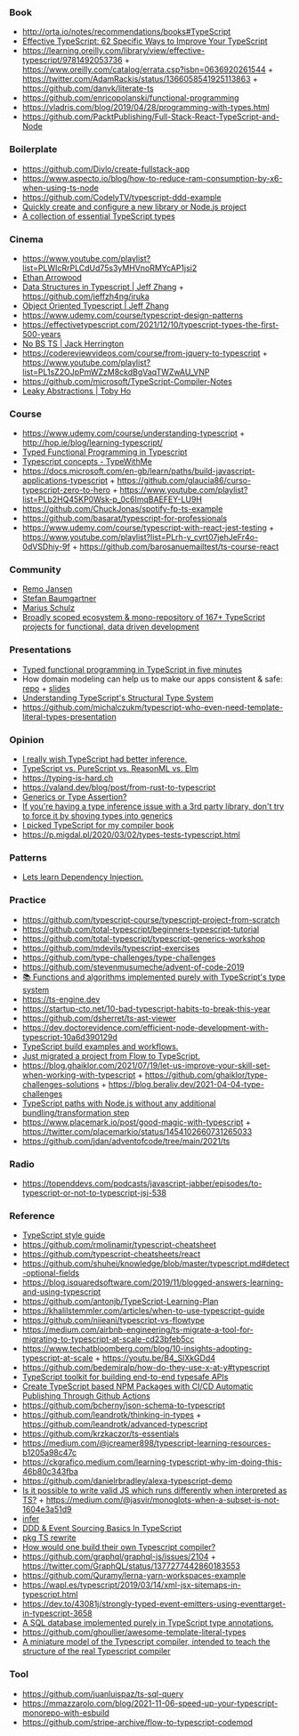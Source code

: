 ### Book

- http://orta.io/notes/recommendations/books#TypeScript
- [Effective TypeScript: 62 Specific Ways to Improve Your TypeScript](https://github.com/danvk/effective-typescript)
- https://learning.oreilly.com/library/view/effective-typescript/9781492053736 + https://www.oreilly.com/catalog/errata.csp?isbn=0636920261544 + https://twitter.com/AdamRackis/status/1366058541925113863 + https://github.com/danvk/literate-ts
- https://github.com/enricopolanski/functional-programming
- https://vladris.com/blog/2019/04/28/programming-with-types.html
- https://github.com/PacktPublishing/Full-Stack-React-TypeScript-and-Node


### Boilerplate

- https://github.com/Divlo/create-fullstack-app
- https://www.aspecto.io/blog/how-to-reduce-ram-consumption-by-x6-when-using-ts-node
- https://github.com/CodelyTV/typescript-ddd-example
- [Quickly create and configure a new library or Node.js project](https://github.com/bitjson/typescript-starter)
- [A collection of essential TypeScript types](https://github.com/sindresorhus/type-fest)


### Cinema

- https://www.youtube.com/playlist?list=PLWIcRrPLCdUd75s3yMHVnoRMYcAP1jsi2
- [Ethan Arrowood](https://github.com/Ethan-Arrowood/talks)
- [Data Structures in Typescript | Jeff Zhang](https://www.youtube.com/playlist?list=PLn4fTSbSpY5cL4_0MP83wq5khbmG3IKKd) + https://github.com/jeffzh4ng/iruka
- [Object Oriented Typescript | Jeff Zhang](https://www.youtube.com/playlist?list=PLn4fTSbSpY5eY_M1mKWxGa9pViEodofKy)
- https://www.udemy.com/course/typescript-design-patterns
- https://effectivetypescript.com/2021/12/10/typescript-types-the-first-500-years
- [No BS TS | Jack Herrington](https://www.youtube.com/playlist?list=PLNqp92_EXZBJYFrpEzdO2EapvU0GOJ09n)
- https://codereviewvideos.com/course/from-jquery-to-typescript + https://www.youtube.com/playlist?list=PL1sZ2OJpPmWZzM8ckdBgVaqTWZwAU_VNP
- https://github.com/microsoft/TypeScript-Compiler-Notes
- [Leaky Abstractions | Toby Ho](https://www.youtube.com/playlist?list=PLSq9OFrD2Q3AM082CRmdJlvJqpVPU4xE5)

### Course

- https://www.udemy.com/course/understanding-typescript + http://hop.ie/blog/learning-typescript/
- [Typed Functional Programming in Typescript](https://typescript.fun)
- [Typescript concepts - TypeWithMe](https://www.youtube.com/playlist?list=PLlYJBXwGoczG73vrUpl4G8WonVS5uNHjn)
- https://docs.microsoft.com/en-gb/learn/paths/build-javascript-applications-typescript + https://github.com/glaucia86/curso-typescript-zero-to-hero + https://www.youtube.com/playlist?list=PLb2HQ45KP0Wsk-p_0c6ImqBAEFEY-LU9H
- https://github.com/ChuckJonas/spotify-fp-ts-example
- https://github.com/basarat/typescript-for-professionals
- https://www.udemy.com/course/typescript-with-react-jest-testing + https://www.youtube.com/playlist?list=PLrh-y_cvrt07jehJeFr4o-0dVSDhiy-9f + https://github.com/barosanuemailtest/ts-course-react

### Community

- [Remo Jansen](https://www.remojansen.com/#talks)
- [Stefan Baumgartner](https://fettblog.eu/archive/typescript)
- [Marius Schulz](https://mariusschulz.com/blog/series/typescript-evolution)
- [Broadly scoped ecosystem & mono-repository of 167+ TypeScript projects for functional, data driven development](https://github.com/thi-ng/umbrella)

### Presentations

- [Typed functional programming in TypeScript in five minutes](https://github.com/typescript-fun/five-minutes-demo)
- How domain modeling can help us to make our apps consistent & safe: [repo](https://github.com/gillchristian/modeling) + [slides](https://modeling.now.sh/)
- [Understanding TypeScript's Structural Type System](https://spin.atomicobject.com/2018/09/28/typescript-strange-loop-2018)
- https://github.com/michalczukm/typescript-who-even-need-template-literal-types-presentation

### Opinion

- [I really wish TypeScript had better inference.](https://twitter.com/devongovett/status/1219663924989050881)
- [TypeScript vs. PureScript vs. ReasonML vs. Elm](https://hasura.io/blog/why-we-chose-typescript-for-hasura-console)
- https://typing-is-hard.ch
- https://valand.dev/blog/post/from-rust-to-typescript
- [Generics or Type Assertion?](https://twitter.com/wesbos/status/1369673186720309249)
- [If you're having a type inference issue with a 3rd party library, don't try to force it by shoving types into generics](https://twitter.com/BenLesh/status/1025156281936408576)
- [I picked TypeScript for my compiler book](https://twitter.com/keleshev/status/1329160579358056450)
- https://p.migdal.pl/2020/03/02/types-tests-typescript.html

### Patterns

- [Lets learn Dependency Injection.](https://swatinem.de/blog/learn-di)

### Practice

- https://github.com/typescript-course/typescript-project-from-scratch
- https://github.com/total-typescript/beginners-typescript-tutorial
- https://github.com/total-typescript/typescript-generics-workshop
- https://github.com/mdevils/typescript-exercises
- https://github.com/type-challenges/type-challenges
- https://github.com/stevenmusumeche/advent-of-code-2019
- [📚 Functions and algorithms implemented purely with TypeScript's type system ](https://github.com/ronami/meta-typing)
- https://ts-engine.dev
- https://startup-cto.net/10-bad-typescript-habits-to-break-this-year
- https://github.com/dsherret/ts-ast-viewer
- https://dev.doctorevidence.com/efficient-node-development-with-typescript-10a6d390129d
- [TypeScript build examples and workflows.](https://github.com/serbanghita/TypeScript-Builds)
- [Just migrated a project from Flow to TypeScript.](https://twitter.com/satya164/status/1071953492544233472)
- https://blog.ghaiklor.com/2021/07/19/let-us-improve-your-skill-set-when-working-with-typescript + https://github.com/ghaiklor/type-challenges-solutions + https://blog.beraliv.dev/2021-04-04-type-challenges
- [TypeScript paths with Node.js without any additional bundling/transformation step](https://github.com/fox1t/ts-paths-node-native)
- https://www.placemark.io/post/good-magic-with-typescript + https://twitter.com/placemarkio/status/1454102660731265033
- https://github.com/jdan/adventofcode/tree/main/2021/ts

### Radio 

- https://topenddevs.com/podcasts/javascript-jabber/episodes/to-typescript-or-not-to-typescript-jsj-538

### Reference

- [TypeScript style guide](https://ts.dev/style)
- https://github.com/rmolinamir/typescript-cheatsheet
- https://github.com/typescript-cheatsheets/react
- https://github.com/shuhei/knowledge/blob/master/typescript.md#detect-optional-fields
- https://blog.isquaredsoftware.com/2019/11/blogged-answers-learning-and-using-typescript
- https://github.com/antonjb/TypeScript-Learning-Plan
- https://khalilstemmler.com/articles/when-to-use-typescript-guide
- https://github.com/niieani/typescript-vs-flowtype
- https://medium.com/airbnb-engineering/ts-migrate-a-tool-for-migrating-to-typescript-at-scale-cd23bfeb5cc
- https://www.techatbloomberg.com/blog/10-insights-adopting-typescript-at-scale + https://youtu.be/B4_SlXkGDd4
- https://github.com/bedemiralp/how-do-they-use-x-at-y#typescript
- [TypeScript toolkit for building end-to-end typesafe APIs](https://github.com/trpc/trpc)
- [Create TypeScript based NPM Packages with CI/CD Automatic Publishing Through Github Actions](https://github.com/wolfejw86/my-awesome-package-test)
- https://github.com/bcherny/json-schema-to-typescript
- https://github.com/leandrotk/thinking-in-types + https://github.com/leandrotk/advanced-typescript
- https://github.com/krzkaczor/ts-essentials
- https://medium.com/@jcreamer898/typescript-learning-resources-b1205a98c47c
- https://ckgrafico.medium.com/learning-typescript-why-im-doing-this-46b80c343fba
- https://github.com/danielrbradley/alexa-typescript-demo
- [Is it possible to write valid JS which runs differently when interpreted as TS?](https://twitter.com/jasvir/status/1171119075939930112) + https://medium.com/@jasvir/monoglots-when-a-subset-is-not-1604e3a51d9
- [infer](https://twitter.com/renatorib_/status/1372209255412023298)
- [DDD & Event Sourcing Basics In TypeScript](https://github.com/jamesmh/event-sourcing-typescript-lessons)
- [pkg TS rewrite](https://github.com/vercel/pkg/pull/1099)
- [How would one build their own Typescript compiler?](https://twitter.com/tannerlinsley/status/1202745654939922434)
- https://github.com/graphql/graphql-js/issues/2104 + https://twitter.com/GraphQL/status/1377277442860183553
- https://github.com/Quramy/lerna-yarn-workspaces-example
- https://wapl.es/typescript/2019/03/14/xml-jsx-sitemaps-in-typescript.html
- https://dev.to/43081j/strongly-typed-event-emitters-using-eventtarget-in-typescript-3658
- [A SQL database implemented purely in TypeScript type annotations.](https://github.com/codemix/ts-sql)
- https://github.com/ghoullier/awesome-template-literal-types
- [A miniature model of the Typescript compiler, intended to teach the structure of the real Typescript compiler](https://github.com/sandersn/mini-typescript)

### Tool

- https://github.com/juanluispaz/ts-sql-query
- https://mmazzarolo.com/blog/2021-11-06-speed-up-your-typescript-monorepo-with-esbuild
- https://github.com/stripe-archive/flow-to-typescript-codemod